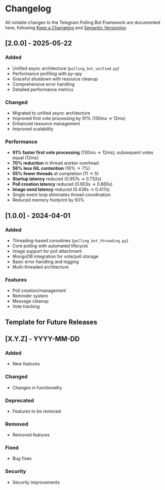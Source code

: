 # Changelog

All notable changes to the Telegram Polling Bot Framework are documented here, following [Keep a Changelog](https://keepachangelog.com/en/1.0.0/) and [Semantic Versioning](https://semver.org/spec/v2.0.0.html).

## [2.0.0] - 2025-05-22

### Added
- Unified async architecture (`polling_bot_unified.py`)
- Performance profiling with py-spy
- Graceful shutdown with resource cleanup
- Comprehensive error handling
- Detailed performance metrics

### Changed
- Migrated to unified async architecture
- Improved first vote processing by 91% (130ms → 12ms)
- Enhanced resource management
- Improved scalability

### Performance
- **91% faster first vote processing** (130ms → 12ms); subsequent votes equal (12ms)
- **70% reduction** in thread worker overhead
- **56% less GIL contention** (16% → 7%)
- **55% fewer threads** at completion (11 → 5)
- **Startup latency** reduced (0.957s → 0.732s)
- **Poll creation latency** reduced (0.903s → 0.865s)
- **Image send latency** reduced (0.436s → 0.417s)
- Single event loop eliminates thread coordination
- Reduced memory footprint by 50%

## [1.0.0] - 2024-04-01

### Added
- Threading-based coroutines (`polling_bot_threading.py`)
- Core polling with automated lifecycle
- Image support for poll attachment
- MongoDB integration for vote/poll storage
- Basic error handling and logging
- Multi-threaded architecture

### Features
- Poll creation/management
- Reminder system
- Message cleanup
- Vote tracking

## Template for Future Releases

## [X.Y.Z] - YYYY-MM-DD

### Added
- New features

### Changed
- Changes in functionality

### Deprecated
- Features to be removed

### Removed
- Removed features

### Fixed
- Bug fixes

### Security
- Security improvements